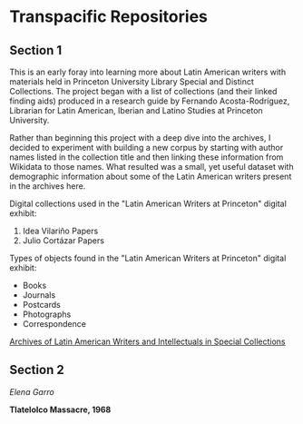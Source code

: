 # Transpacific Repositories

## Section 1

This is an early foray into learning more about Latin American writers with materials held in Princeton University Library Special and Distinct Collections. The project began with  a list of collections  (and their linked finding aids) produced in a research guide by Fernando Acosta-Rodríguez, Librarian for Latin American, Iberian and Latino Studies at Princeton University.

Rather than beginning this project with a deep dive into the archives, I decided to experiment with building a new corpus by starting with author names listed in the collection title and then linking these information from Wikidata to those names. What resulted was a small, yet useful dataset with demographic information about some of the Latin American writers present in the archives here.

Digital collections used in the "Latin American Writers at Princeton" digital exhibit:

1. Idea Vilariño Papers
2. Julio Cortázar Papers

Types of objects found in the "Latin American Writers at Princeton" digital exhibit:

- Books
- Journals
- Postcards
- Photographs
- Correspondence

[Archives of Latin American Writers and Intellectuals in Special Collections](https://libguides.princeton.edu/latinammss)

## Section 2

*Elena Garro*

**Tlatelolco Massacre, 1968**